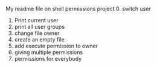My readme file on shell permissions project
0. switch user
1. Print current user
2. print all user groups
3. change file owner
4. create an empty file
5. add execute permission to owner
6. giving multiple permissions
7. permissions for everybody
